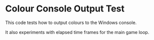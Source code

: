 # Colour Console Output Test
This code tests how to output colours to the Windows console.

It also experiments with elapsed time frames for the main game loop.